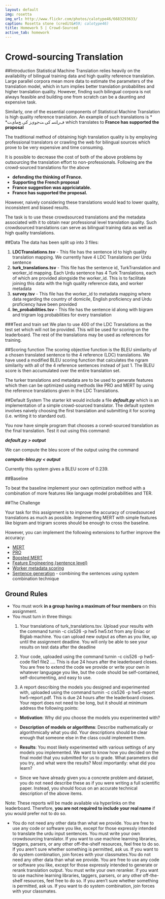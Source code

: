 ```yaml
---
layout: default
img: rosetta
img_url: http://www.flickr.com/photos/calotype46/6683293633/
caption: Rosetta stone (credit&#59; calotype46)
title: Homework 5 | Crowd-Sourced
active_tab: homework
---
```

Crowd-sourcing Translation
=========================


##Introduction
Statistical Machine Translation relies heavily on the availability of bilingual training data and high quality reference translation. Large parallel corpora mean more data to estimate the parameters of the translation model, which in turn implies better translation probabilites and higher translation quality. However, finding such bilingual corpora is not always feasible and building one from scratch can be a daunting and expensive task.

Similarly, one of the essential components of Statistical Machine Translation is high quality reference translation. An example of such translations is
    * *ﻑﺭﺎﻨﺳ کی ﺖﺟﻭیﺯ کی ﺢﻣﺍیﺕ
    which translates to **France has supported the proposal**

The traditional method of obtaining high translation quality is by employing professional translators or crawling the web for bilingual sources which prove to be very expensive and time consuming. 

It is possible to decrease the cost of both of the above problems by outsourcing the translation effort to non-professionals. Following are the crowd-sourced translations for the above

*   **defending the thinking of France.**
*   **Supporting the French proposal**
*   **France suggestion was appriciatable.**
*   **France has supported the proposal.**

However, naively considering these translations would lead to lower quality, inconsistent and biased results. 

The task is to use these crowdsourced translations and the metadata associated with it to obtain near professional level translation quality. Such crowdsourced translations can serve as bilingual training data as well as high quality translations.


##Data
The data has been split up into 3 files:

1.  **LDCTranslations.tsv** - This file has the sentence id to high quality translation mapping. We currently have 4 LDC Translations per Urdu sentence
2.  **turk_translations.tsv** - This file has the sentence id, TurkTranslation and worker_id mapping. Each Urdu sentence has 4 Turk Translations, each of which are provided alongside the worker_id. This is to facilitate joining this data with the high quality reference data, and worker metadata
3.  **survey.tsv** - This file has the worker_id to metadata mapping where data regarding the country of domicile, English proficiency and Urdu proficiency have been provided
4.  **lm_probabilities.tsv** - This file has the sentence id along with bigram and trigram log probabilities for every translation

###Test and train set
We plan to use 400 of the LDC Translations as the test set which will not be provided. This will be used for scoring on the leaderboard.
The rest of the translations may be used as references for training.

##Scoring function
The scoring objective function is the BLEU similarity of a chosen translated sentence to the 4 reference (LDC) translations. We have used a modified BLEU scoring function that calculates the ngram similarity with all of the 4 reference sentences instead of just 1. The BLEU score is then accumulated over the entire translation set.

The turker translations and metadata are to be used to generate features which then can be optimized using methods like PRO and MERT by using the reference translations given in the LDC Translations.

##Default System
The starter kit would include a file *__default.py__* which is an implementation of a simple crowd-sourced translator. The default system involves naively choosing the first translation and submitting it for scoring (i.e. writing it to standard out).
 
You now have simple program that chooses a corwd-sourced translation as the final translation. Test it out using this command:

*__default.py > output__*

We can compute the bleu score of the output using the command

*__compute-bleu.py < output__*

Currently this system gives a BLEU score of 0.239.

##Baseline

To beat the baseline implement your own optimization method with a combination of more features like language model probabilities and TER.

##The Challenge

Your task for this assignment is to improve the accuracy of crowdsourced translations as much as possible. Implementing MERT with simple features like bigram and trigram scores should be enough to cross the baseline. 

However, you can implement the following extensions to further improve the accuracy:

*   [MERT](http://mt-archive.info/ACL-2011-Zaidan.pdf)
*   [PRO](http://www.aclweb.org/anthology/D11-1125)
*   [Boosted MERT](https://ssli.ee.washington.edu/people/duh/papers/acl08boost.pdf)
*   [Feature Engineering {sentence level}](http://www.cis.upenn.edu/~ccb/publications/crowdsourcing-translation.pdf)
*   [Worker metadata scoring](http://www.cis.upenn.edu/~ccb/publications/crowdsourcing-translation.pdf)
*   [Sentence generation](http://www.cis.upenn.edu/~ccb/publications/crowdsourcing-translation.pdf) - combining the sentences using system combination technique
    
 
## Ground Rules

*   You must work **in a group having a maximum of four members** on this assignment.
*   You must turn in three things:
    1.  Your translations of turk_translations.tsv. Upload your             results with the command turnin -c cis526 -p hw5 hw5.txt            from any Eniac or Biglab machine. You can upload new output         as often as you like, up until the assignment deadline. You will only be able to see your results on test data after the deadline

    2.  Your code, uploaded using the command turnin -c cis526 -p hw5-code file1 file2 .... This is due 24 hours after the leaderboard closes. You are free to extend the code we provide or write your own in whatever langugage you like, but the code should be self-contained, self-documenting, and easy to use.
    
    3.  A report describing the models you designed and experimented with, uploaded using the command turnin -c cis526 -p hw5-report hw5-report.pdf. This is due 24 hours after the leaderboard closes. Your report does not need to be long, but it should at minimum address the following points:
    *   **Motivation**: Why did you choose the models you experimented with?
    *   **Description of models or algorithms**: Describe mathematically or algorithmically what you did. Your descriptions should be clear enough that someone else in the class could implement them.
    
    *   **Results**: You most likely experimented with various settings of any models you implemented. We want to know how you decided on the final model that you submitted for us to grade. What parameters did you try, and what were the results? Most importantly: what did you learn?
    
    *   Since we have already given you a concrete problem and dataset, you do not need describe these as if you were writing a full scientific paper. Instead, you should focus on an accurate technical description of the above items.

Note: These reports will be made available via hyperlinks on the leaderboard. Therefore, **you are not required to include your real name** if you would prefer not to do so.


*   You do not need any other data than what we provide. You are free to use any code or software you like, except for those expressly intended to translate the urdu input sentences. You must write your own crowdsourcing translator. If you want to use machine learning libraries, taggers, parsers, or any other off-the-shelf resources, feel free to do so. If you aren’t sure whether something is permitted, ask us. If you want to do system combination, join forces with your classmates.You do not need any other data than what we provide. You are free to use any code or software you like, except for those expressly intended to generate or rerank translation output. You must write your own reranker. If you want to use machine learning libraries, taggers, parsers, or any other off-the-shelf resources, feel free to do so. If you aren’t sure whether something is permitted, ask us. If you want to do system combination, join forces with your classmates.